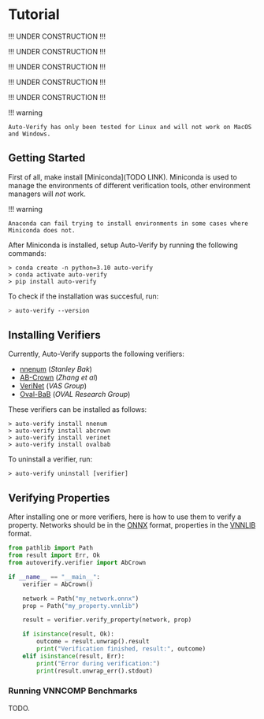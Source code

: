 # Tutorial

!!! UNDER CONSTRUCTION !!!

!!! UNDER CONSTRUCTION !!!

!!! UNDER CONSTRUCTION !!!

!!! UNDER CONSTRUCTION !!!

!!! UNDER CONSTRUCTION !!!


!!! warning

    Auto-Verify has only been tested for Linux and will not work on MacOS and Windows.

## Getting Started

First of all, make install [Miniconda](TODO LINK). Miniconda is used to manage the environments of different verification tools, other environment managers will _not_ work.

!!! warning

    Anaconda can fail trying to install environments in some cases where Miniconda does not.

After Miniconda is installed, setup Auto-Verify by running the following commands:

```
> conda create -n python=3.10 auto-verify
> conda activate auto-verify
> pip install auto-verify
```

To check if the installation was succesful, run:

```bash
> auto-verify --version
```


## Installing Verifiers

Currently, Auto-Verify supports the following verifiers:

- [nnenum](https://github.com/stanleybak/nnenum) (_Stanley Bak_)
- [AB-Crown](https://github.com/Verified-Intelligence/alpha-beta-CROWN) (_Zhang et al_)
- [VeriNet](https://github.com/vas-group-imperial/VeriNet) (_VAS Group_)
- [Oval-BaB](https://github.com/oval-group/oval-bab) (_OVAL Research Group_)

These verifiers can be installed as follows:

```
> auto-verify install nnenum
> auto-verify install abcrown
> auto-verify install verinet
> auto-verify install ovalbab
```

To uninstall a verifier, run:

```
> auto-verify uninstall [verifier]
```


## Verifying Properties

After installing one or more verifiers, here is how to use them to verify a property. Networks should be in the [ONNX](https://github.com/onnx/onnx) format, properties in the [VNNLIB](https://www.vnnlib.org/) format.

```py
from pathlib import Path
from result import Err, Ok
from autoverify.verifier import AbCrown

if __name__ == "__main__":
    verifier = AbCrown()

    network = Path("my_network.onnx")
    prop = Path("my_property.vnnlib")

    result = verifier.verify_property(network, prop)

    if isinstance(result, Ok):
        outcome = result.unwrap().result
        print("Verification finished, result:", outcome)
    elif isinstance(result, Err):
        print("Error during verification:")
        print(result.unwrap_err().stdout)
```

### Running VNNCOMP Benchmarks

TODO.

